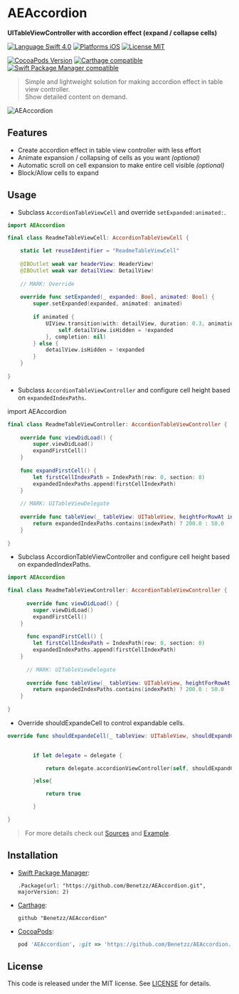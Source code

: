 # AEAccordion

**UITableViewController with accordion effect (expand / collapse cells)**

[![Language Swift 4.0](https://img.shields.io/badge/Language-Swift%204.0-orange.svg?style=flat)](https://swift.org)
[![Platforms iOS](https://img.shields.io/badge/Platforms-iOS-lightgray.svg?style=flat)](http://www.apple.com)
[![License MIT](https://img.shields.io/badge/License-MIT-lightgrey.svg?style=flat)](LICENSE)

[![CocoaPods Version](https://img.shields.io/cocoapods/v/AEAccordion.svg?style=flat)](https://cocoapods.org/pods/AEAccordion)
[![Carthage compatible](https://img.shields.io/badge/Carthage-compatible-brightgreen.svg?style=flat)](https://github.com/Carthage/Carthage)
[![Swift Package Manager compatible](https://img.shields.io/badge/Swift%20Package%20Manager-compatible-brightgreen.svg)](https://github.com/apple/swift-package-manager)

> Simple and lightweight solution for making accordion effect in table view controller.  
> Show detailed content on demand.

![AEAccordion](http://tadija.net/public/AEAccordion.gif)

## Features
- Create accordion effect in table view controller with less effort
- Animate expansion / collapsing of cells as you want *(optional)*
- Automatic scroll on cell expansion to make entire cell visible *(optional)*
- Block/Allow cells to expand

## Usage

- Subclass `AccordionTableViewCell` and override `setExpanded:animated:`.

```swift
import AEAccordion

final class ReadmeTableViewCell: AccordionTableViewCell {

    static let reuseIdentifier = "ReadmeTableViewCell"
    
    @IBOutlet weak var headerView: HeaderView!
    @IBOutlet weak var detailView: DetailView!
    
    // MARK: Override
    
    override func setExpanded(_ expanded: Bool, animated: Bool) {
        super.setExpanded(expanded, animated: animated)
        
        if animated {
            UIView.transition(with: detailView, duration: 0.3, animations: {
                self.detailView.isHidden = !expanded
            }, completion: nil)
        } else {
            detailView.isHidden = !expanded
        }
    }
    
}
```

- Subclass `AccordionTableViewController` and configure cell height based on `expandedIndexPaths`.

import AEAccordion

```Swift
final class ReadmeTableViewController: AccordionTableViewController {
    
    override func viewDidLoad() {
        super.viewDidLoad()
        expandFirstCell()
    }
    
    func expandFirstCell() {
        let firstCellIndexPath = IndexPath(row: 0, section: 0)
        expandedIndexPaths.append(firstCellIndexPath)
    }
    
    // MARK: UITableViewDelegate
    
    override func tableView(_ tableView: UITableView, heightForRowAt indexPath: IndexPath) -> CGFloat {
        return expandedIndexPaths.contains(indexPath) ? 200.0 : 50.0
    }
    
}
```

- Subclass AccordionTableViewController and configure cell height based on expandedIndexPaths.

```Swift
import AEAccordion

final class ReadmeTableViewController: AccordionTableViewController {
    
      override func viewDidLoad() {
        super.viewDidLoad()
        expandFirstCell()
    }
    
      func expandFirstCell() {
        let firstCellIndexPath = IndexPath(row: 0, section: 0)
        expandedIndexPaths.append(firstCellIndexPath)
    }
    
      // MARK: UITableViewDelegate
    
      override func tableView(_ tableView: UITableView, heightForRowAt indexPath: IndexPath) -> CGFloat {
        return expandedIndexPaths.contains(indexPath) ? 200.0 : 50.0
    }
    
}


```

- Override shouldExpandeCell to control expandable cells.

```swift
override func shouldExpandeCell(_ tableView: UITableView, shouldExpandCellAt indexPath: IndexPath) -> Bool {
      

        if let delegate = delegate {

            return delegate.accordionViewController(self, shouldExpandCellAt: indexPath)

        }else{

            return true

        }

}
```

> For more details check out [Sources](Sources) and [Example](Example).

## Installation

- [Swift Package Manager](https://swift.org/package-manager/):

	```
	.Package(url: "https://github.com/Benetzz/AEAccordion.git", majorVersion: 2)
	```

- [Carthage](https://github.com/Carthage/Carthage):

	```ogdl
	github "Benetzz/AEAccordion"
	```

- [CocoaPods](http://cocoapods.org/):

	```ruby
	pod 'AEAccordion', :git => 'https://github.com/Benetzz/AEAccordion.git'
	```

## License
This code is released under the MIT license. See [LICENSE](LICENSE) for details.
